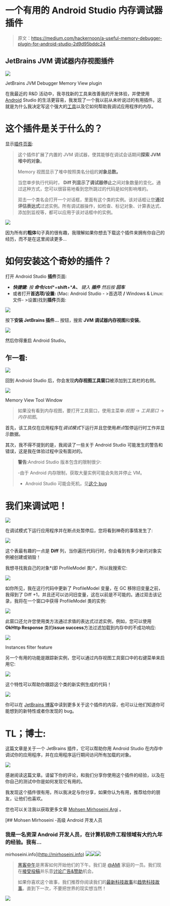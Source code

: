 # 一个有用的 Android Studio 内存调试器插件

> 原文：<https://medium.com/hackernoon/a-useful-memory-debugger-plugin-for-android-studio-2d9d95bddc24>

## JetBrains **JVM 调试器内存视图**插件

![](img/f248ff511430f58ca54254fa34f67fad.png)

JetBrains JVM Debugger Memory View plugin

在我最近的 R&D 活动中，我寻找新的工具来改善我的开发体验，并使使用 [Android](https://hackernoon.com/tagged/android) Studio 的生活更容易，我发现了一个我以前从未听说过的有用插件。这就是为什么我决定写这个强大的[工具](https://hackernoon.com/tagged/tool)以及它如何帮助我调试应用程序的内存。

# 这个插件是关于什么的？

显示[插件页面](https://plugins.jetbrains.com/idea/plugin/8537-jvm-debugger-memory-view):

> 这个插件扩展了内置的 JVM 调试器，使其能够在调试会话期间**探索 JVM 堆中的对象**。
> 
> Memory 视图显示了堆中按照类名分组的**对象总数。**
> 
> 当您单步执行代码时， **Diff 列显示了调试器停止**之间对象数量的变化。通过这种方式，您可以很容易地看到您所跳过的代码是如何影响堆的。
> 
> 双击一个类名会打开一个对话框，里面有这个类的实例。该对话框让您**通过评估表达式**过滤实例。所有调试器操作，如检查、标记对象、计算表达式、添加到监视等，都可以应用于该对话框中的实例。

![](img/65e4a508bb961f4a2359d4009c65bba1.png)

因为所有的**粗体**句子真的很有趣，我理解如果你想去下载这个插件来拥有你自己的经历，而不是在这里阅读更多…

# 如何安装这个奇妙的插件？

打开 Android Studio **插件**页面:

*   ***快捷键:*** *按* ***命令/ctrl****+****shift****+****A、*** *键入* ***插件*** *然后按* ***回车***
*   或者打开**首选项/设置:** (Mac: Android Studio - >首选项 **/** Windows & Linux:文件- >设置)找到**插件**页面:

![](img/afc713eeec78f8964e6e03aceee40444.png)

按下**安装 JetBrains 插件…** 按钮，搜索 **JVM 调试器内存视图**和**安装**。

![](img/a18c05ad94086685deea876c9e0213f2.png)

然后你得重启 Android Studio。

## 乍一看:

![](img/b19986c6b27927ab3baa306b3802589b.png)

回到 Android Studio 后，你会发现**内存视图工具窗口**被添加到工具栏的右侧。

![](img/8ca90e19a1184627dab89dd55333ffaf.png)

Memory View Tool Window

> 如果没有看到内存视图，要打开工具窗口，使用主菜单:*视图* → *工具窗口* → *内存视图*。

首先，该工具仅在应用程序在*调试模式*下运行并且您使用*断点*暂停运行时工作并显示数据。

其次，我不得不提到的是，我阅读了一些关于 Android Studio 可能发生的警告和错误，这是我在体验过程中没有面对的。

> **警告**:Android Studio 版本包含的限制很少:
> 
> -由于 Android 内存限制，获取大量实例可能会失败并停止 VM。
> 
> - Android Studio 可能会死机，见[这个 bug](https://code.google.com/p/android/issues/detail?id=198940&q=subcomponent%3DTools-debugger%20label%3ASubcomponent-Tools-debugger&colspec=ID%20Status%20Priority%20Owner%20Summary%20Stars%20Reporter%20Opened)

# 我们来调试吧！

![](img/4469519012fd1c2dba80c0154ae69fa2.png)

在调试模式下运行应用程序并在断点处暂停后，您将看到神奇的事情发生了:

![](img/6b1696584b30e144eb625c77063dcd4a.png)

这个表最有趣的一点是 **Diff** 列，当你遍历代码行时，你会看到有多少新的对象实例被创建或销毁！

我想寻找我自己的对象*(即 ProfileModel 类)*，所以我搜索它:

![](img/7441fb7909c5a0872786958076fb861d.png)

如你所见，我在这行代码中更新了 ProfileModel 变量，在 GC 移除旧变量之前，我得到了 Diff +1，并且还可以访问旧变量，这在以前是不可能的。通过双击该记录，我将在一个窗口中获得 ProfileModel 类的实例:

![](img/0033487e9a217f11cafdd07267c14393.png)

此窗口还允许您使用类方法通过求值的表达式过滤实例，例如，您可以使用 **OkHttp Response** 类的**issue success**方法过滤加载到内存中的不成功响应:

![](img/1dafe7dec34806f95d40878b0d38fb36.png)

Instances filter feature

另一个有用的功能是跟踪新实例，您可以通过内存视图工具窗口中的右键菜单来启用它:

![](img/559f6786ec8d4aada9552bffe9632f6b.png)

这个特性可以帮助你跟踪这个类的新实例生成的代码！

![](img/325515b73e52bf061751f60564a2bca1.png)

你可以在 [JetBrains 博客](https://blog.jetbrains.com/idea/2016/08/jvm-debugger-memory-view-for-intellij-idea/)中读到更多关于这个插件的内容，也可以让他们知道你可能想到的新特性或者你发现的 bug。

# TL；博士:

这篇文章是关于一个 JetBrains 插件，它可以帮助你用 Android Studio 在内存中调试你的应用程序，并在应用程序运行期间访问所有加载的对象。

![](img/eeeeff7a65d1cedd44b87eee699d70ad.png)

感谢阅读这篇文章。请留下你的评论，和我们分享你使用这个插件的经验，以及在你自己的测试中你是如何发现它有用的。

我发现这个插件很有用，所以我决定与你分享，如果你认为有用，推荐给你的朋友，让他们也喜欢。

您也可以关注我以获取更多文章 [Mohsen Mirhoseini Argi](https://medium.com/u/6a4ed0c4dd2c?source=post_page-----2d9d95bddc24--------------------------------) 。

 [## Mohsen Mirhoseini -高级 Android 开发人员

### 我是一名资深 Android 开发人员，在计算机软件工程领域有大约九年的经验。我有…

mirhoseini.info](http://mirhoseini.info) [![](img/50ef4044ecd4e250b5d50f368b775d38.png)](http://bit.ly/HackernoonFB)[![](img/979d9a46439d5aebbdcdca574e21dc81.png)](https://goo.gl/k7XYbx)[![](img/2930ba6bd2c12218fdbbf7e02c8746ff.png)](https://goo.gl/4ofytp)

> [黑客中午](http://bit.ly/Hackernoon)是黑客如何开始他们的下午。我们是 [@AMI](http://bit.ly/atAMIatAMI) 家庭的一员。我们现在[接受投稿](http://bit.ly/hackernoonsubmission)并乐意[讨论广告&赞助](mailto:partners@amipublications.com)机会。
> 
> 如果你喜欢这个故事，我们推荐你阅读我们的[最新科技故事](http://bit.ly/hackernoonlatestt)和[趋势科技故事](https://hackernoon.com/trending)。直到下一次，不要把世界的现实想当然！

![](img/be0ca55ba73a573dce11effb2ee80d56.png)